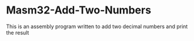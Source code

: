 # Masm32-Add-Two-Numbers
This is an assembly program written to add two decimal numbers and print the result
